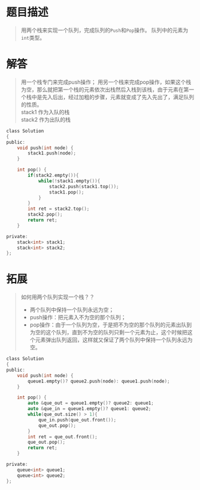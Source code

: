 # 题目描述   
> 用两个栈来实现一个队列，完成队列的`Push`和`Pop`操作。 队列中的元素为`int`类型。

# 解答

> 用一个栈专门来完成push操作；
用另一个栈来完成pop操作，如果这个栈为空，那么就把第一个栈的元素依次出栈然后入栈到该栈，由于元素在第一个栈中是先入后出，经过加粗的步骤，元素就变成了先入先出了，满足队列的性质。   
stack1 作为入队的栈    
stack2 作为出队的栈


```c
class Solution
{
public:
    void push(int node) {
        stack1.push(node);
    }

    int pop() {
        if(stack2.empty()){
            while(!stack1.empty()){
                stack2.push(stack1.top());
                stack1.pop();
            }
        }
        int ret = stack2.top();
        stack2.pop();
        return ret;
    }

private:
    stack<int> stack1;
    stack<int> stack2;
};
```


# 拓展
> 如何用两个队列实现一个栈？？
> - 两个队列中保持一个队列永远为空；
> - push操作：把元素入不为空的那个队列；
> - pop操作：由于一个队列为空，于是把不为空的那个队列的元素出队到为空的这个队列，直到不为空的队列只剩一个元素为止，这个时候把这个元素弹出队列返回，这样就又保证了两个队列中保持一个队列永远为空。

```c
class Solution
{
public:
    void push(int node) {
        queue1.empty()? queue2.push(node): queue1.push(node);
    }

    int pop() {
        auto &que_out = queue1.empty()? queue2: queue1;
        auto &que_in = queue1.empty()? queue1: queue2;
        while(que_out.size() > 1){
            que_in.push(que_out.front());
            que_out.pop();
        }
        int ret = que_out.front();
        que_out.pop();
        return ret;
    }

private:
    queue<int> queue1;
    queue<int> queue2;
};
```